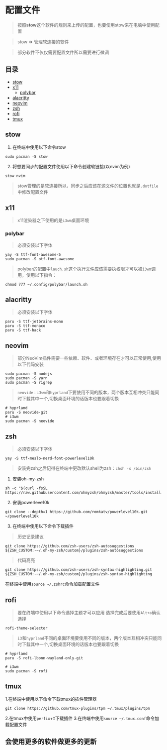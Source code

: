 # 配置文件

> 按照**stow**这个软件的规则来上传的配置，也要使用stow来在电脑中使用配置

> stow => 管理软连接的软件 

> 部分软件不仅仅需要配置文件所以需要进行微调

## 目录
* [stow](#stow)
* [x11](#x11)
    * [polybar](#polybar)
* [alacritty](#alacritty)
* [neovim](#neovim)
* [zsh](#zsh)
* [rofi](#rofi)
* [tmux](#tmux)


## stow
1. 在终端中使用以下命令stow
```
sudo pacman -S stow
```
2. 将想要同步的配置文件使用以下命令创建软链接(以nvim为例)
```
stow nvim
```
> stow管理的是软连接所以，同步之后应该在源文件的位置也就是``.dotfile``中修改配置文件
## x11
> x11渲染器之下使用的是`i3wm`桌面环境
### polybar
> 必须安装以下字体
```
yay -S ttf-font-awesome-5
sudo pacman -S otf-font-awesome
```
> polybar的配置中``lauch.sh``这个执行文件应该需要执权限才可以被`i3wm`调用，使用以下指令：
```
chmod 777 ~/.config/polybar/launch.sh
```
## alacritty
> 必须安装以下字体
```
paru -S ttf-jetbrains-mono
paru -S ttf-monaco
paru -S ttf-hack
```
## neovim
> 部分NeoVim插件需要一些依赖、软件、或者环境存在才可以正常使用,使用以下代码安装
```
sudo pacman -S nodejs
sudo pacman -S yarn
sudo pacman -S rigrep
```
> `neovide` : `i3wm`和`hyprland`下要使用不同的版本，两个版本互相冲突只能同时下载其中一个,切换桌面环境的话版本也要跟着切换
```
# hyprland
paru -S neovide-git
# i3wm
sudo pacman -S neovide
```

## zsh
> 必须安装以下字体
```
yay -S ttf-meslo-nerd-font-powerlevel10k
```

> 安装完zsh之后记得在终端中更改默认shell为zsh：`chsh -s /bin/zsh`

1. 安装oh-my-zsh

```
sh -c "$(curl -fsSL https://raw.githubusercontent.com/ohmyzsh/ohmyzsh/master/tools/install.sh)"
```

2. 安装powerleve10k

```
git clone --depth=1 https://github.com/romkatv/powerlevel10k.git ~/powerlevel10k
```
3. 在终端中使用以下命令下载插件
> 历史记录建议
```
git clone https://github.com/zsh-users/zsh-autosuggestions ${ZSH_CUSTOM:-~/.oh-my-zsh/custom}/plugins/zsh-autosuggestions
```
> 代码高亮
```
git clone https://github.com/zsh-users/zsh-syntax-highlighting.git ${ZSH_CUSTOM:-~/.oh-my-zsh/custom}/plugins/zsh-syntax-highlighting
````
在终端中使用`source ~/.zshrc`命令加载配置文件
## rofi
> 要在终端中使用以下命令选择主题才可以应用   选择完成后要使用`Alt+a`确认选择
```
rofi-theme-selector
```
> `i3`和`hyprland`不同的桌面环境要使用不同的版本，两个版本互相冲突只能同时下载其中一个,切换桌面环境的话版本也要跟着切换
```
# hyprland
paru -S rofi-lbonn-wayland-only-git

# i3wm
sudo pacman -S rofi
```
## tmux
1.在终端中使用以下命令下载tmux的插件管理器
```
git clone https://github.com/tmux-plugins/tpm ~/.tmux/plugins/tpm
```
2.在tmux中使用`perfix`+`I`下载插件
3.在终端中使用`source ~/.tmux.conf`命令加载配置文件


## 会使用更多的软件做更多的更新

